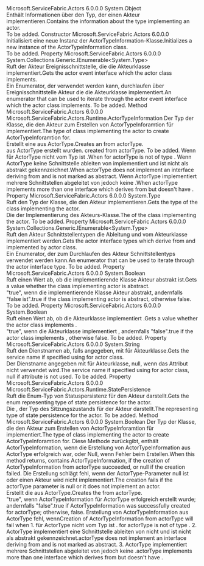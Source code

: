 <Type Name="ActorTypeInformation" FullName="Microsoft.ServiceFabric.Actors.Runtime.ActorTypeInformation">
  <TypeSignature Language="C#" Value="public sealed class ActorTypeInformation" />
  <TypeSignature Language="ILAsm" Value=".class public auto ansi sealed beforefieldinit ActorTypeInformation extends System.Object" />
  <TypeSignature Language="DocId" Value="T:Microsoft.ServiceFabric.Actors.Runtime.ActorTypeInformation" />
  <TypeSignature Language="VB.NET" Value="Public NotInheritable Class ActorTypeInformation" />
  <TypeSignature Language="F#" Value="type ActorTypeInformation = class" />
  <AssemblyInfo>
    <AssemblyName>Microsoft.ServiceFabric.Actors</AssemblyName>
    <AssemblyVersion>6.0.0.0</AssemblyVersion>
  </AssemblyInfo>
  <Base>
    <BaseTypeName>System.Object</BaseTypeName>
  </Base>
  <Interfaces />
  <Docs>
    <summary>
            <span data-ttu-id="1ba1e-101">Enthält Informationen über den Typ, der einen Akteur implementieren.</span><span class="sxs-lookup"><span data-stu-id="1ba1e-101">Contains the information about the type implementing an actor.</span></span>
            </summary>
    <remarks>To be added.</remarks>
  </Docs>
  <Members>
    <Member MemberName=".ctor">
      <MemberSignature Language="C#" Value="public ActorTypeInformation ();" />
      <MemberSignature Language="ILAsm" Value=".method public hidebysig specialname rtspecialname instance void .ctor() cil managed" />
      <MemberSignature Language="DocId" Value="M:Microsoft.ServiceFabric.Actors.Runtime.ActorTypeInformation.#ctor" />
      <MemberSignature Language="VB.NET" Value="Public Sub New ()" />
      <MemberType>Constructor</MemberType>
      <AssemblyInfo>
        <AssemblyName>Microsoft.ServiceFabric.Actors</AssemblyName>
        <AssemblyVersion>6.0.0.0</AssemblyVersion>
      </AssemblyInfo>
      <Parameters />
      <Docs>
        <summary>
            <span data-ttu-id="1ba1e-102">Initialisiert eine neue Instanz der ActorTypeInformation-Klasse.</span><span class="sxs-lookup"><span data-stu-id="1ba1e-102">Initializes a new instance of the ActorTypeInformation class.</span></span>
            </summary>
        <remarks>To be added.</remarks>
      </Docs>
    </Member>
    <Member MemberName="EventInterfaceTypes">
      <MemberSignature Language="C#" Value="public System.Collections.Generic.IEnumerable&lt;Type&gt; EventInterfaceTypes { get; }" />
      <MemberSignature Language="ILAsm" Value=".property instance class System.Collections.Generic.IEnumerable`1&lt;class System.Type&gt; EventInterfaceTypes" />
      <MemberSignature Language="DocId" Value="P:Microsoft.ServiceFabric.Actors.Runtime.ActorTypeInformation.EventInterfaceTypes" />
      <MemberSignature Language="VB.NET" Value="Public ReadOnly Property EventInterfaceTypes As IEnumerable(Of Type)" />
      <MemberSignature Language="F#" Value="member this.EventInterfaceTypes : seq&lt;Type&gt;" Usage="Microsoft.ServiceFabric.Actors.Runtime.ActorTypeInformation.EventInterfaceTypes" />
      <MemberType>Property</MemberType>
      <AssemblyInfo>
        <AssemblyName>Microsoft.ServiceFabric.Actors</AssemblyName>
        <AssemblyVersion>6.0.0.0</AssemblyVersion>
      </AssemblyInfo>
      <ReturnValue>
        <ReturnType>System.Collections.Generic.IEnumerable&lt;System.Type&gt;</ReturnType>
      </ReturnValue>
      <Docs>
        <summary>
            <span data-ttu-id="1ba1e-103">Ruft der Akteur Ereignisschnittstelle, die die Akteurklasse implementiert.</span><span class="sxs-lookup"><span data-stu-id="1ba1e-103">Gets the actor event interface which the actor class implements.</span></span>
            </summary>
        <value><span data-ttu-id="1ba1e-104">Ein Enumerator, der verwendet werden kann, durchlaufen über Ereignisschnittstelle Akteur die die Akteurklasse implementiert.</span><span class="sxs-lookup"><span data-stu-id="1ba1e-104">An enumerator that can be used to iterate through the actor event interface which the actor class implements.</span></span></value>
        <remarks>To be added.</remarks>
      </Docs>
    </Member>
    <Member MemberName="Get">
      <MemberSignature Language="C#" Value="public static Microsoft.ServiceFabric.Actors.Runtime.ActorTypeInformation Get (Type actorType);" />
      <MemberSignature Language="ILAsm" Value=".method public static hidebysig class Microsoft.ServiceFabric.Actors.Runtime.ActorTypeInformation Get(class System.Type actorType) cil managed" />
      <MemberSignature Language="DocId" Value="M:Microsoft.ServiceFabric.Actors.Runtime.ActorTypeInformation.Get(System.Type)" />
      <MemberSignature Language="VB.NET" Value="Public Shared Function Get (actorType As Type) As ActorTypeInformation" />
      <MemberSignature Language="F#" Value="static member Get : Type -&gt; Microsoft.ServiceFabric.Actors.Runtime.ActorTypeInformation" Usage="Microsoft.ServiceFabric.Actors.Runtime.ActorTypeInformation.Get actorType" />
      <MemberType>Method</MemberType>
      <AssemblyInfo>
        <AssemblyName>Microsoft.ServiceFabric.Actors</AssemblyName>
        <AssemblyVersion>6.0.0.0</AssemblyVersion>
      </AssemblyInfo>
      <ReturnValue>
        <ReturnType>Microsoft.ServiceFabric.Actors.Runtime.ActorTypeInformation</ReturnType>
      </ReturnValue>
      <Parameters>
        <Parameter Name="actorType" Type="System.Type" />
      </Parameters>
      <Docs>
        <param name="actorType"><span data-ttu-id="1ba1e-105">Der Typ der Klasse, die den Akteur zum Erstellen von ActorTypeInforamtion für implementiert.</span><span class="sxs-lookup"><span data-stu-id="1ba1e-105">The type of class implementing the actor to create ActorTypeInforamtion for.</span></span></param>
        <summary>
            <span data-ttu-id="1ba1e-106">Erstellt eine <see cref="T:Microsoft.ServiceFabric.Actors.Runtime.ActorTypeInformation" /> aus ActorType.</span><span class="sxs-lookup"><span data-stu-id="1ba1e-106">Creates an <see cref="T:Microsoft.ServiceFabric.Actors.Runtime.ActorTypeInformation" /> from actorType.</span></span>
            </summary>
        <returns>
          <span data-ttu-id="1ba1e-107"><see cref="T:Microsoft.ServiceFabric.Actors.Runtime.ActorTypeInformation" />aus ActorType erstellt wurden.</span><span class="sxs-lookup"><span data-stu-id="1ba1e-107"><see cref="T:Microsoft.ServiceFabric.Actors.Runtime.ActorTypeInformation" /> created from actorType.</span></span></returns>
        <remarks>To be added.</remarks>
        <exception cref="T:System.ArgumentException">
          <para><span data-ttu-id="1ba1e-108">Wenn <see cref="P:System.Type.BaseType" /> für ActorType nicht vom Typ ist <see cref="T:Microsoft.ServiceFabric.Actors.Runtime.Actor" />.</span><span class="sxs-lookup"><span data-stu-id="1ba1e-108">When <see cref="P:System.Type.BaseType" /> for actorType is not of type <see cref="T:Microsoft.ServiceFabric.Actors.Runtime.Actor" />.</span></span></para>
          <para><span data-ttu-id="1ba1e-109">Wenn ActorType keine Schnittstelle ableiten von implementiert <see cref="T:Microsoft.ServiceFabric.Actors.IActor" /> und ist nicht als abstrakt gekennzeichnet.</span><span class="sxs-lookup"><span data-stu-id="1ba1e-109">When actorType does not implement an interface deriving from <see cref="T:Microsoft.ServiceFabric.Actors.IActor" /> and is not marked as abstract.</span></span></para>
          <para><span data-ttu-id="1ba1e-110">Wenn ActorType implementiert mehrere Schnittstellen abgeleitet von <see cref="T:Microsoft.ServiceFabric.Actors.IActor" /> jedoch keine <see cref="T:Microsoft.ServiceFabric.Actors.Runtime.ActorServiceAttribute" />.</span><span class="sxs-lookup"><span data-stu-id="1ba1e-110">When actorType implements more than one interface which derives from <see cref="T:Microsoft.ServiceFabric.Actors.IActor" /> but doesn't have <see cref="T:Microsoft.ServiceFabric.Actors.Runtime.ActorServiceAttribute" />.</span></span></para>
        </exception>
      </Docs>
    </Member>
    <Member MemberName="ImplementationType">
      <MemberSignature Language="C#" Value="public Type ImplementationType { get; }" />
      <MemberSignature Language="ILAsm" Value=".property instance class System.Type ImplementationType" />
      <MemberSignature Language="DocId" Value="P:Microsoft.ServiceFabric.Actors.Runtime.ActorTypeInformation.ImplementationType" />
      <MemberSignature Language="VB.NET" Value="Public ReadOnly Property ImplementationType As Type" />
      <MemberSignature Language="F#" Value="member this.ImplementationType : Type" Usage="Microsoft.ServiceFabric.Actors.Runtime.ActorTypeInformation.ImplementationType" />
      <MemberType>Property</MemberType>
      <AssemblyInfo>
        <AssemblyName>Microsoft.ServiceFabric.Actors</AssemblyName>
        <AssemblyVersion>6.0.0.0</AssemblyVersion>
      </AssemblyInfo>
      <ReturnValue>
        <ReturnType>System.Type</ReturnType>
      </ReturnValue>
      <Docs>
        <summary>
            <span data-ttu-id="1ba1e-111">Ruft den Typ der Klasse, die den Akteur implementieren.</span><span class="sxs-lookup"><span data-stu-id="1ba1e-111">Gets the type of the class implementing the actor.</span></span>
            </summary>
        <value><span data-ttu-id="1ba1e-112">Die <see cref="T:System.Type" /> der Implementierung des Akteurs-Klasse.</span><span class="sxs-lookup"><span data-stu-id="1ba1e-112">The <see cref="T:System.Type" /> of the class implementing the actor.</span></span></value>
        <remarks>To be added.</remarks>
      </Docs>
    </Member>
    <Member MemberName="InterfaceTypes">
      <MemberSignature Language="C#" Value="public System.Collections.Generic.IEnumerable&lt;Type&gt; InterfaceTypes { get; }" />
      <MemberSignature Language="ILAsm" Value=".property instance class System.Collections.Generic.IEnumerable`1&lt;class System.Type&gt; InterfaceTypes" />
      <MemberSignature Language="DocId" Value="P:Microsoft.ServiceFabric.Actors.Runtime.ActorTypeInformation.InterfaceTypes" />
      <MemberSignature Language="VB.NET" Value="Public ReadOnly Property InterfaceTypes As IEnumerable(Of Type)" />
      <MemberSignature Language="F#" Value="member this.InterfaceTypes : seq&lt;Type&gt;" Usage="Microsoft.ServiceFabric.Actors.Runtime.ActorTypeInformation.InterfaceTypes" />
      <MemberType>Property</MemberType>
      <AssemblyInfo>
        <AssemblyName>Microsoft.ServiceFabric.Actors</AssemblyName>
        <AssemblyVersion>6.0.0.0</AssemblyVersion>
      </AssemblyInfo>
      <ReturnValue>
        <ReturnType>System.Collections.Generic.IEnumerable&lt;System.Type&gt;</ReturnType>
      </ReturnValue>
      <Docs>
        <summary>
            <span data-ttu-id="1ba1e-113">Ruft den Akteur Schnittstellentypen die Ableitung <see cref="T:Microsoft.ServiceFabric.Actors.IActor" /> und vom Akteurklasse implementiert werden.</span><span class="sxs-lookup"><span data-stu-id="1ba1e-113">Gets the actor interface types which derive from <see cref="T:Microsoft.ServiceFabric.Actors.IActor" /> and implemented by actor class.</span></span>
            </summary>
        <value><span data-ttu-id="1ba1e-114">Ein Enumerator, der zum Durchlaufen des Akteur Schnittstellentyps verwendet werden kann.</span><span class="sxs-lookup"><span data-stu-id="1ba1e-114">An enumerator that can be used to iterate through the actor interface type.</span></span></value>
        <remarks>To be added.</remarks>
      </Docs>
    </Member>
    <Member MemberName="IsAbstract">
      <MemberSignature Language="C#" Value="public bool IsAbstract { get; }" />
      <MemberSignature Language="ILAsm" Value=".property instance bool IsAbstract" />
      <MemberSignature Language="DocId" Value="P:Microsoft.ServiceFabric.Actors.Runtime.ActorTypeInformation.IsAbstract" />
      <MemberSignature Language="VB.NET" Value="Public ReadOnly Property IsAbstract As Boolean" />
      <MemberSignature Language="F#" Value="member this.IsAbstract : bool" Usage="Microsoft.ServiceFabric.Actors.Runtime.ActorTypeInformation.IsAbstract" />
      <MemberType>Property</MemberType>
      <AssemblyInfo>
        <AssemblyName>Microsoft.ServiceFabric.Actors</AssemblyName>
        <AssemblyVersion>6.0.0.0</AssemblyVersion>
      </AssemblyInfo>
      <ReturnValue>
        <ReturnType>System.Boolean</ReturnType>
      </ReturnValue>
      <Docs>
        <summary>
            <span data-ttu-id="1ba1e-115">Ruft einen Wert ab, ob die implementierende Klasse Akteur abstrakt ist.</span><span class="sxs-lookup"><span data-stu-id="1ba1e-115">Gets a value whether the class implementing actor is abstract.</span></span>
            </summary>
        <value><span data-ttu-id="1ba1e-116">"true", wenn die implementierende Klasse Akteur abstrakt, andernfalls "false ist".</span><span class="sxs-lookup"><span data-stu-id="1ba1e-116">true if the class implementing actor is abstract, otherwise false.</span></span></value>
        <remarks>To be added.</remarks>
      </Docs>
    </Member>
    <Member MemberName="IsRemindable">
      <MemberSignature Language="C#" Value="public bool IsRemindable { get; }" />
      <MemberSignature Language="ILAsm" Value=".property instance bool IsRemindable" />
      <MemberSignature Language="DocId" Value="P:Microsoft.ServiceFabric.Actors.Runtime.ActorTypeInformation.IsRemindable" />
      <MemberSignature Language="VB.NET" Value="Public ReadOnly Property IsRemindable As Boolean" />
      <MemberSignature Language="F#" Value="member this.IsRemindable : bool" Usage="Microsoft.ServiceFabric.Actors.Runtime.ActorTypeInformation.IsRemindable" />
      <MemberType>Property</MemberType>
      <AssemblyInfo>
        <AssemblyName>Microsoft.ServiceFabric.Actors</AssemblyName>
        <AssemblyVersion>6.0.0.0</AssemblyVersion>
      </AssemblyInfo>
      <ReturnValue>
        <ReturnType>System.Boolean</ReturnType>
      </ReturnValue>
      <Docs>
        <summary>
            <span data-ttu-id="1ba1e-117">Ruft einen Wert ab, ob die Akteurklasse implementiert <see cref="T:Microsoft.ServiceFabric.Actors.Runtime.IRemindable" />.</span><span class="sxs-lookup"><span data-stu-id="1ba1e-117">Gets a value whether the actor class implements <see cref="T:Microsoft.ServiceFabric.Actors.Runtime.IRemindable" />.</span></span>
            </summary>
        <value><span data-ttu-id="1ba1e-118">"true", wenn die Akteurklasse implementiert <see cref="T:Microsoft.ServiceFabric.Actors.Runtime.IRemindable" />, andernfalls "false".</span><span class="sxs-lookup"><span data-stu-id="1ba1e-118">true if the actor class implements <see cref="T:Microsoft.ServiceFabric.Actors.Runtime.IRemindable" />, otherwise false.</span></span></value>
        <remarks>To be added.</remarks>
      </Docs>
    </Member>
    <Member MemberName="ServiceName">
      <MemberSignature Language="C#" Value="public string ServiceName { get; }" />
      <MemberSignature Language="ILAsm" Value=".property instance string ServiceName" />
      <MemberSignature Language="DocId" Value="P:Microsoft.ServiceFabric.Actors.Runtime.ActorTypeInformation.ServiceName" />
      <MemberSignature Language="VB.NET" Value="Public ReadOnly Property ServiceName As String" />
      <MemberSignature Language="F#" Value="member this.ServiceName : string" Usage="Microsoft.ServiceFabric.Actors.Runtime.ActorTypeInformation.ServiceName" />
      <MemberType>Property</MemberType>
      <AssemblyInfo>
        <AssemblyName>Microsoft.ServiceFabric.Actors</AssemblyName>
        <AssemblyVersion>6.0.0.0</AssemblyVersion>
      </AssemblyInfo>
      <ReturnValue>
        <ReturnType>System.String</ReturnType>
      </ReturnValue>
      <Docs>
        <summary>
            <span data-ttu-id="1ba1e-119">Ruft den Dienstnamen ab, falls angegeben, mit <see cref="T:Microsoft.ServiceFabric.Actors.Runtime.ActorServiceAttribute" /> für Akteurklasse.</span><span class="sxs-lookup"><span data-stu-id="1ba1e-119">Gets the service name if specified using <see cref="T:Microsoft.ServiceFabric.Actors.Runtime.ActorServiceAttribute" /> for actor class.</span></span>
            </summary>
        <value><span data-ttu-id="1ba1e-120">Der Dienstname angegeben mit <see cref="T:Microsoft.ServiceFabric.Actors.Runtime.ActorServiceAttribute" /> für Akteurklasse, null, wenn das Attribut nicht verwendet wird.</span><span class="sxs-lookup"><span data-stu-id="1ba1e-120">The service name if specified using <see cref="T:Microsoft.ServiceFabric.Actors.Runtime.ActorServiceAttribute" /> for actor class, null if attribute is not used.</span></span></value>
        <remarks>To be added.</remarks>
      </Docs>
    </Member>
    <Member MemberName="StatePersistence">
      <MemberSignature Language="C#" Value="public Microsoft.ServiceFabric.Actors.Runtime.StatePersistence StatePersistence { get; }" />
      <MemberSignature Language="ILAsm" Value=".property instance valuetype Microsoft.ServiceFabric.Actors.Runtime.StatePersistence StatePersistence" />
      <MemberSignature Language="DocId" Value="P:Microsoft.ServiceFabric.Actors.Runtime.ActorTypeInformation.StatePersistence" />
      <MemberSignature Language="VB.NET" Value="Public ReadOnly Property StatePersistence As StatePersistence" />
      <MemberSignature Language="F#" Value="member this.StatePersistence : Microsoft.ServiceFabric.Actors.Runtime.StatePersistence" Usage="Microsoft.ServiceFabric.Actors.Runtime.ActorTypeInformation.StatePersistence" />
      <MemberType>Property</MemberType>
      <AssemblyInfo>
        <AssemblyName>Microsoft.ServiceFabric.Actors</AssemblyName>
        <AssemblyVersion>6.0.0.0</AssemblyVersion>
      </AssemblyInfo>
      <ReturnValue>
        <ReturnType>Microsoft.ServiceFabric.Actors.Runtime.StatePersistence</ReturnType>
      </ReturnValue>
      <Docs>
        <summary>
            <span data-ttu-id="1ba1e-121">Ruft die <see cref="T:Microsoft.ServiceFabric.Actors.Runtime.StatePersistence" /> Enum-Typ von Statuspersistenz für den Akteur darstellt.</span><span class="sxs-lookup"><span data-stu-id="1ba1e-121">Gets the <see cref="T:Microsoft.ServiceFabric.Actors.Runtime.StatePersistence" /> enum representing type of state persistence for the actor.</span></span>
            </summary>
        <value><span data-ttu-id="1ba1e-122">Die <see cref="T:Microsoft.ServiceFabric.Actors.Runtime.StatePersistence" /> , der Typ des Sitzungszustands für der Akteur darstellt.</span><span class="sxs-lookup"><span data-stu-id="1ba1e-122">The <see cref="T:Microsoft.ServiceFabric.Actors.Runtime.StatePersistence" /> representing type of state persistence for the actor.</span></span></value>
        <remarks>To be added.</remarks>
      </Docs>
    </Member>
    <Member MemberName="TryGet">
      <MemberSignature Language="C#" Value="public static bool TryGet (Type actorType, out Microsoft.ServiceFabric.Actors.Runtime.ActorTypeInformation actorTypeInformation);" />
      <MemberSignature Language="ILAsm" Value=".method public static hidebysig bool TryGet(class System.Type actorType, [out] class Microsoft.ServiceFabric.Actors.Runtime.ActorTypeInformation&amp; actorTypeInformation) cil managed" />
      <MemberSignature Language="DocId" Value="M:Microsoft.ServiceFabric.Actors.Runtime.ActorTypeInformation.TryGet(System.Type,Microsoft.ServiceFabric.Actors.Runtime.ActorTypeInformation@)" />
      <MemberSignature Language="VB.NET" Value="Public Shared Function TryGet (actorType As Type, ByRef actorTypeInformation As ActorTypeInformation) As Boolean" />
      <MemberSignature Language="F#" Value="static member TryGet : Type *  -&gt; bool" Usage="Microsoft.ServiceFabric.Actors.Runtime.ActorTypeInformation.TryGet (actorType, actorTypeInformation)" />
      <MemberType>Method</MemberType>
      <AssemblyInfo>
        <AssemblyName>Microsoft.ServiceFabric.Actors</AssemblyName>
        <AssemblyVersion>6.0.0.0</AssemblyVersion>
      </AssemblyInfo>
      <ReturnValue>
        <ReturnType>System.Boolean</ReturnType>
      </ReturnValue>
      <Parameters>
        <Parameter Name="actorType" Type="System.Type" />
        <Parameter Name="actorTypeInformation" Type="Microsoft.ServiceFabric.Actors.Runtime.ActorTypeInformation&amp;" RefType="out" />
      </Parameters>
      <Docs>
        <param name="actorType"><span data-ttu-id="1ba1e-123">Der Typ der Klasse, die den Akteur zum Erstellen von ActorTypeInforamtion für implementiert.</span><span class="sxs-lookup"><span data-stu-id="1ba1e-123">The type of class implementing the actor to create ActorTypeInforamtion for.</span></span></param>
        <param name="actorTypeInformation"><span data-ttu-id="1ba1e-124">Diese Methode zurückgibt, enthält ActorTypeInformation, wenn die Erstellung von ActorTypeInformation aus ActorType erfolgreich war, oder Null, wenn Fehler beim Erstellen.</span><span class="sxs-lookup"><span data-stu-id="1ba1e-124">When this method returns, contains ActorTypeInformation, if the creation of ActorTypeInformation from actorType succeeded, or null if the creation failed.</span></span>
            <span data-ttu-id="1ba1e-125">Die Erstellung schlägt fehl, wenn der ActorType-Parameter null ist oder einen Akteur wird nicht implementiert.</span><span class="sxs-lookup"><span data-stu-id="1ba1e-125">The creation fails if the actorType parameter is null or it does not implement an actor.</span></span></param>
        <summary>
            <span data-ttu-id="1ba1e-126">Erstellt die <see cref="T:Microsoft.ServiceFabric.Actors.Runtime.ActorTypeInformation" /> aus ActorType.</span><span class="sxs-lookup"><span data-stu-id="1ba1e-126">Creates the <see cref="T:Microsoft.ServiceFabric.Actors.Runtime.ActorTypeInformation" /> from actorType.</span></span>
            </summary>
        <returns><span data-ttu-id="1ba1e-127">"true", wenn ActorTypeInformation für ActorType erfolgreich erstellt wurde; andernfalls "false".</span><span class="sxs-lookup"><span data-stu-id="1ba1e-127">true if ActorTypeInformation was successfully created for actorType; otherwise, false.</span></span></returns>
        <remarks>
          <para><span data-ttu-id="1ba1e-128">Erstellung von ActorTypeInformation aus ActorType fehl, wenn</span><span class="sxs-lookup"><span data-stu-id="1ba1e-128">Creation of ActorTypeInformation from actorType will fail when</span></span> </para>
          <para>1. <span data-ttu-id="1ba1e-129"><see cref="P:System.Type.BaseType" />für ActorType nicht vom Typ ist <see cref="T:Microsoft.ServiceFabric.Actors.Runtime.Actor" />.</span><span class="sxs-lookup"><span data-stu-id="1ba1e-129"><see cref="P:System.Type.BaseType" /> for actorType is not of type <see cref="T:Microsoft.ServiceFabric.Actors.Runtime.Actor" />.</span></span></para>
          <para>2. <span data-ttu-id="1ba1e-130">ActorType implementiert eine Schnittstelle ableiten von nicht <see cref="T:Microsoft.ServiceFabric.Actors.IActor" /> und ist nicht als abstrakt gekennzeichnet.</span><span class="sxs-lookup"><span data-stu-id="1ba1e-130">actorType does not implement an interface deriving from <see cref="T:Microsoft.ServiceFabric.Actors.IActor" /> and is not marked as abstract.</span></span></para>
          <para>3. <span data-ttu-id="1ba1e-131">ActorType implementiert mehrere Schnittstellen abgeleitet von <see cref="T:Microsoft.ServiceFabric.Actors.IActor" /> jedoch keine <see cref="T:Microsoft.ServiceFabric.Actors.Runtime.ActorServiceAttribute" />.</span><span class="sxs-lookup"><span data-stu-id="1ba1e-131">actorType implements more than one interface which derives from <see cref="T:Microsoft.ServiceFabric.Actors.IActor" /> but doesn't have <see cref="T:Microsoft.ServiceFabric.Actors.Runtime.ActorServiceAttribute" />.</span></span></para>
        </remarks>
      </Docs>
    </Member>
  </Members>
</Type>